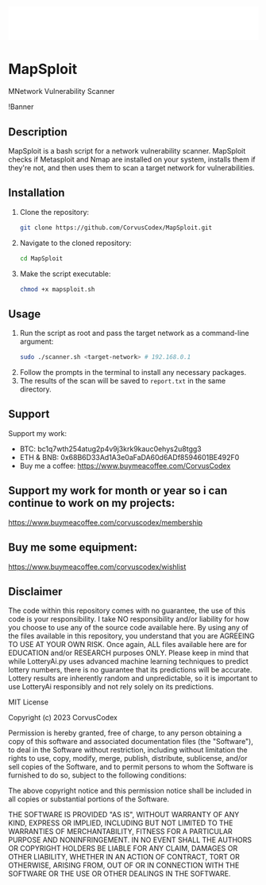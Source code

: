 <p align="center">
  <img src="https://github.com/CorvusCodex/MapSploit/blob/main/MapSploit.png?raw=true">
</p>

# MapSploit

MNetwork Vulnerability Scanner

!Banner

## Description

MapSploit is a bash script for a network vulnerability scanner. MapSploit checks if Metasploit and Nmap are installed on your system, installs them if they're not, and then uses them to scan a target network for vulnerabilities.

## Installation

1. Clone the repository:
    ```bash
    git clone https://github.com/CorvusCodex/MapSploit.git
    ```
2. Navigate to the cloned repository:
    ```bash
    cd MapSploit
    ```
3. Make the script executable:
    ```bash
    chmod +x mapsploit.sh
    ```

## Usage

1. Run the script as root and pass the target network as a command-line argument:
    ```bash
    sudo ./scanner.sh <target-network> # 192.168.0.1
    ```
2. Follow the prompts in the terminal to install any necessary packages.
3. The results of the scan will be saved to `report.txt` in the same directory.

## Support

Support my work:

- BTC: bc1q7wth254atug2p4v9j3krk9kauc0ehys2u8tgg3
- ETH & BNB: 0x68B6D33Ad1A3e0aFaDA60d6ADf8594601BE492F0
- Buy me a coffee: https://www.buymeacoffee.com/CorvusCodex

## Support my work for month or year so i can continue to work on my projects:
https://www.buymeacoffee.com/corvuscodex/membership

## Buy me some equipment:
https://www.buymeacoffee.com/corvuscodex/wishlist

## Disclaimer

The code within this repository comes with no guarantee, the use of this code is your responsibility. I take NO responsibility and/or liability for how you choose to use any of the source code available here. By using any of the files available in this repository, you understand that you are AGREEING TO USE AT YOUR OWN RISK. Once again, ALL files available here are for EDUCATION and/or RESEARCH purposes ONLY.
Please keep in mind that while LotteryAi.py uses advanced machine learning techniques to predict lottery numbers, there is no guarantee that its predictions will be accurate. Lottery results are inherently random and unpredictable, so it is important to use LotteryAi responsibly and not rely solely on its predictions.


MIT License

Copyright (c) 2023 CorvusCodex

Permission is hereby granted, free of charge, to any person obtaining a copy
of this software and associated documentation files (the "Software"), to deal
in the Software without restriction, including without limitation the rights
to use, copy, modify, merge, publish, distribute, sublicense, and/or sell
copies of the Software, and to permit persons to whom the Software is
furnished to do so, subject to the following conditions:

The above copyright notice and this permission notice shall be included in all
copies or substantial portions of the Software.

THE SOFTWARE IS PROVIDED "AS IS", WITHOUT WARRANTY OF ANY KIND, EXPRESS OR
IMPLIED, INCLUDING BUT NOT LIMITED TO THE WARRANTIES OF MERCHANTABILITY,
FITNESS FOR A PARTICULAR PURPOSE AND NONINFRINGEMENT. IN NO EVENT SHALL THE
AUTHORS OR COPYRIGHT HOLDERS BE LIABLE FOR ANY CLAIM, DAMAGES OR OTHER
LIABILITY, WHETHER IN AN ACTION OF CONTRACT, TORT OR OTHERWISE, ARISING FROM,
OUT OF OR IN CONNECTION WITH THE SOFTWARE OR THE USE OR OTHER DEALINGS IN THE
SOFTWARE.
